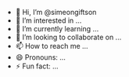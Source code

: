 - 👋 Hi, I’m @simeongiftson
- 👀 I’m interested in ...
- 🌱 I’m currently learning ...
- 💞️ I’m looking to collaborate on ...
- 📫 How to reach me ...
- 😄 Pronouns: ...
- ⚡ Fun fact: ...

<!---
simeongiftson/simeongiftson is a ✨ special ✨ repository because its `README.md` (this file) appears on your GitHub profile.
You can click the Preview link to take a look at your changes.
--->
